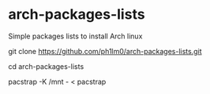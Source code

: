 # arch-packages-lists
Simple packages lists to install Arch linux

git clone https://github.com/ph1lm0/arch-packages-lists.git

cd arch-packages-lists

pacstrap -K /mnt - < pacstrap
